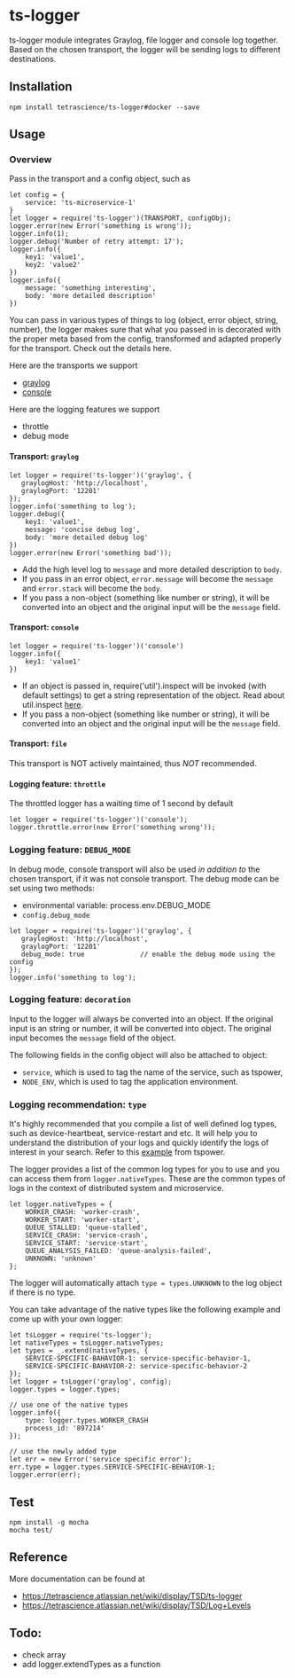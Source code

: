 # ts-logger

ts-logger module integrates Graylog, file logger and console log together. 
Based on the chosen transport, the logger will be sending logs to different destinations.

## Installation
```
npm install tetrascience/ts-logger#docker --save
```

## Usage

### Overview
Pass in  the transport and a config object, such as

```
let config = {
    service: 'ts-microservice-1'
}
let logger = require('ts-logger')(TRANSPORT, configObj);
logger.error(new Error('something is wrong'));
logger.info(1);
logger.debug('Number of retry attempt: 17');
logger.info({
    key1: 'value1',
    key2: 'value2'
})
logger.info({
    message: 'something interesting',
    body: 'more detailed description'
})
```

You can pass in various types of things to log (object, error object, string, number), the logger makes sure that what you passed in is decorated with the proper meta based from the config, transformed and adapted properly for the transport. Check out the details here. 

Here are the transports we support
* [graylog](#transport-graylog)
* [console](#transport-console)

Here are the logging features we support
* throttle
* debug mode



#### Transport: `graylog`
```
let logger = require('ts-logger')('graylog', {
   graylogHost: 'http://localhost',
   graylogPort: '12201'
});
logger.info('something to log');
logger.debug({
    key1: 'value1',
    message: 'concise debug log',
    body: 'more detailed debug log'
})
logger.error(new Error('something bad'));
```
* Add the high level log to `message` and more detailed description to `body`. 
* If you pass in an error object, `error.message` will become the `message` and `error.stack` will become the `body`.
* If you pass a non-object (something like number or string), it will be converted into an object and the 
original input will be the `message` field. 
  
#### Transport: `console`
```
let logger = require('ts-logger')('console')
logger.info({
    key1: 'value1'
})
```
* If an object is passed in, require('util').inspect will be invoked (with default settings) to get a string representation of the object.
Read about util.inspect [here](https://nodejs.org/api/util.html#util_util_inspect_object_options).
* If you pass a non-object (something like number or string), it will be converted into an object and the 
original input will be the `message` field. 

#### Transport: `file`
This transport is NOT actively maintained, thus *NOT* recommended.

#### Logging feature: `throttle`
The throttled logger has a waiting time of 1 second by default
```
let logger = require('ts-logger')('console');
logger.throttle.error(new Error('something wrong'));
```
### Logging feature: `DEBUG_MODE`
In debug mode, console transport will also be used *in addition to* the chosen transport, if it was not console transport. 
The debug mode can be set using two methods:
* environmental variable: process.env.DEBUG_MODE
* `config.debug_mode`
```
let logger = require('ts-logger')('graylog', {
   graylogHost: 'http://localhost',
   graylogPort: '12201'
   debug_mode: true              // enable the debug mode using the config
});
logger.info('something to log');

```
### Logging feature: `decoration`
Input to the logger will always be converted into an object. 
If the original input is an string or number, it will be converted into object. 
The original input becomes the `message` field of the object. 

The following fields in the config object will also be attached to object: 
* `service`, which is used to tag the name of the service, such as tspower,
* `NODE_ENV`, which is used to tag the application environment. 

### Logging recommendation: `type`
It's highly recommended that you compile a list of well defined log types, such as device-heartbeat, service-restart and etc. 
It will help you to understand the distribution of your logs and quickly identify the logs of interest in your search. 
Refer to this [example](https://github.com/tetrascience/tsboss/blob/docker/utils/logger.js) from tspower.  

The logger provides a list of the common log types for you to use and you can access them from `logger.nativeTypes`. 
These are the common types of logs in the context of distributed system and microservice. 
```
let logger.nativeTypes = {
    WORKER_CRASH: 'worker-crash',
    WORKER_START: 'worker-start',
    QUEUE_STALLED: 'queue-stalled',
    SERVICE_CRASH: 'service-crash',
    SERVICE_START: 'service-start',
    QUEUE_ANALYSIS_FAILED: 'queue-analysis-failed',
    UNKNOWN: 'unknown'
};
```

The logger will automatically attach `type = types.UNKNOWN` to the log object if there is no type. 

You can take advantage of the native types like the following example and come up with your own logger:
```
let tsLogger = require('ts-logger');
let nativeTypes = tsLogger.nativeTypes;
let types = _.extend(nativeTypes, {
    SERVICE-SPECIFIC-BAHAVIOR-1: service-specific-behavior-1,
    SERVICE-SPECIFIC-BAHAVIOR-2: service-specific-behavior-2
});
let logger = tsLogger('graylog', config);
logger.types = logger.types;

// use one of the native types
logger.info({
    type: logger.types.WORKER_CRASH
    process_id: '897214'
});

// use the newly added type
let err = new Error('service specific error');
err.type = logger.types.SERVICE-SPECIFIC-BEHAVIOR-1;
logger.error(err);
```

## Test
```
npm install -g mocha
mocha test/
```

## Reference
More documentation can be found at
* https://tetrascience.atlassian.net/wiki/display/TSD/ts-logger
* https://tetrascience.atlassian.net/wiki/display/TSD/Log+Levels

## Todo: 
* check array
* add logger.extendTypes as a function